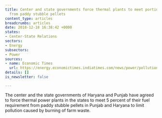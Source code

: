 ```yaml
---
title: Center and state governments force thermal plants to meet portion of fuel requirements
  from paddy stubble pellets
content_type: articles
breadcrumbs: articles
date: 2018-12-18 16:38:42 +0000
states:
- Center-State Relations
sectors:
- Energy
subsectors:
- Power
sources:
- name: Economic Times
  url: https://energy.economictimes.indiatimes.com/news/power/pollution-thermal-plants-in-punjab-haryana-to-meet-5pc-of-fuel-demand-from-paddy-stubble/66645690
details: []
is_newsletter: false

---
```

The center and the state governments of Haryana and Punjab have agreed to force thermal power plants in the states to meet 5 percent of their fuel requirement from paddy stubble pellets in Punjab and Haryana to limit pollution caused by burning of farm waste.  
